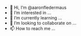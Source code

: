 - 👋 Hi, I’m @aaronfledermaus
- 👀 I’m interested in ...
- 🌱 I’m currently learning ...
- 💞️ I’m looking to collaborate on ...
- 📫 How to reach me ...

<!---
aaronfledermaus/aaronfledermaus is a ✨ special ✨ repository because its `README.md` (this file) appears on your GitHub profile.
You can click the Preview link to take a look at your changes.
--->
